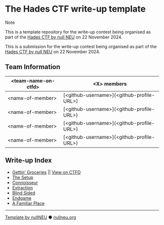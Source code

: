 # The Hades CTF write-up template

<!-- THIS NOTE SHOULD BE REMOVED IN YOUR SUBMISSION -->
> [!NOTE]
> This is a template repository for the write-up contest being organised as part of the [Hades CTF by null NEU](https://www.linkedin.com/posts/null-neu_hadesctf-cybersecuritychallenge-hackingcompetition-activity-7263008375825657858-sLzg?utm_source=share&utm_medium=member_desktop) on 22 November 2024.

<!-- @DONOTEDIT -->
This is a submission for the write-up contest being organised as part of the [Hades CTF by null NEU](https://www.linkedin.com/posts/null-neu_hadesctf-cybersecuritychallenge-hackingcompetition-activity-7263008375825657858-sLzg?utm_source=share&utm_medium=member_desktop) on 22 November 2024.
<!-- @ENDDONOTEDIT -->

## Team Information

| \<team-name-on-ctfd\>  | \<X\> members |
| ------------- | ------------- |
| \<name-of-member\> | [\<github-username\>](\<github-profile-URL>\) |
| \<name-of-member\> | [\<github-username\>](\<github-profile-URL>\) |
| \<name-of-member\> | [\<github-username\>](\<github-profile-URL>\) |
| \<name-of-member\> | [\<github-username\>](\<github-profile-URL>\) |

<!-- @DONOTEDIT -->
## Write-up Index
- [Gettin' Groceries](getting-groceries/README.md) || [View on CTFD](https://54.227.22.252/challenges#Gettin'%20Groceries-1)
- [The Setup](the-setup/README.md)
- [Connoisseur](connoisseur/README.md)
- [Extraction](extraction/README.md)
- [Blind Sided](extraction/README.md)
- [Endgame](extraction/README.md)
- [A Familiar Place](extraction/README.md)
<!-- @ENDDONOTEDIT -->

<!-- @DONOTEDIT -->
------
[Template by nullNEU](https://github.com/nullNEU/hades-ctf-writeup-template) ● [nullneu.org](https://nullneu.org)
<!-- @ENDDONOTEDIT -->
